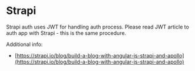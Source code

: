 # Strapi

Strapi auth uses JWT for handling auth process. Please read JWT article to auth app with Strapi - this is the same procedure.

Additional info:

* [https://strapi.io/blog/build-a-blog-with-angular-js-strapi-and-apollo](https://strapi.io/blog/build-a-blog-with-angular-js-strapi-and-apollo)

